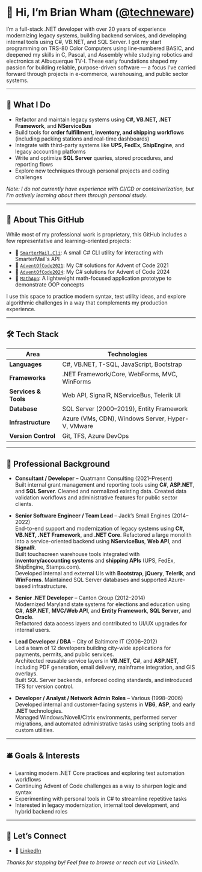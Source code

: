 # 👋 Hi, I’m Brian Wham ([@techneware](https://github.com/techneware))

I’m a full-stack .NET developer with over 20 years of experience modernizing legacy systems, building backend services, and developing internal tools using C#, VB.NET, and SQL Server. I got my start programming on TRS-80 Color Computers using line-numbered BASIC, and deepened my skills in C, Pascal, and Assembly while studying robotics and electronics at Albuquerque TV-I. These early foundations shaped my passion for building reliable, purpose-driven software — a focus I've carried forward through projects in e-commerce, warehousing, and public sector systems.


---

## 🚀 What I Do
- Refactor and maintain legacy systems using **C#, VB.NET, .NET Framework**, and **NServiceBus**  
- Build tools for **order fulfillment, inventory, and shipping workflows** (including packing stations and real-time dashboards)  
- Integrate with third-party systems like **UPS, FedEx, ShipEngine**, and legacy accounting platforms  
- Write and optimize **SQL Server** queries, stored procedures, and reporting flows  
- Explore new techniques through personal projects and coding challenges

*Note: I do not currently have experience with CI/CD or containerization, but I’m actively learning about them through personal study.*

---

## 📂 About This GitHub

While most of my professional work is proprietary, this GitHub includes a few representative and learning-oriented projects:

- 🔧 [`SmarterMail.Cli`](https://github.com/techneware/SmarterMail.Cli): A small C# CLI utility for interacting with SmarterMail's API  
- 🎄 [`AdventOfCode2021`](https://github.com/techneware/AdventOfCode2021): My C# solutions for Advent of Code 2021  
- 🎄 [`AdventOfCode2024`](https://github.com/techneware/AdventOfCode2024): My C# solutions for Advent of Code 2024  
- 🧮 [`MathApp`](https://github.com/techneware/MathApp): A lightweight math-focused application prototype to demonstrate OOP concepts

I use this space to practice modern syntax, test utility ideas, and explore algorithmic challenges in a way that complements my production experience.

---

## 🛠 Tech Stack

| Area               | Technologies |
|-------------------|--------------|
| **Languages**      | C#, VB.NET, T-SQL, JavaScript, Bootstrap |
| **Frameworks**     | .NET Framework/Core, WebForms, MVC, WinForms |
| **Services & Tools** | Web API, SignalR, NServiceBus, Telerik UI |
| **Database**       | SQL Server (2000–2019), Entity Framework |
| **Infrastructure** | Azure (VMs, CDN), Windows Server, Hyper-V, VMware |
| **Version Control**| Git, TFS, Azure DevOps |

---

## 🧠 Professional Background

- **Consultant / Developer** – Quatmann Consulting (2021–Present)  
  Built internal grant management and reporting tools using **C#**, **ASP.NET**, and **SQL Server**.
  Cleaned and normalized existing data.
  Created data validation workflows and administrative features for public sector clients.

- **Senior Software Engineer / Team Lead** – Jack’s Small Engines (2014–2022)  
  End-to-end support and modernization of legacy systems using **C#, VB.NET, .NET Framework**, and **.NET Core**. Refactored a large monolith into a service-oriented backend using **NServiceBus**, **Web API**, and **SignalR**.  
  Built touchscreen warehouse tools integrated with **inventory/accounting systems** and **shipping APIs** (UPS, FedEx, ShipEngine, Stamps.com).  
  Developed internal and external UIs with **Bootstrap**, **jQuery**, **Telerik**, and **WinForms**. Maintained SQL Server databases and supported Azure-based infrastructure.

- **Senior .NET Developer** – Canton Group (2012–2014)  
  Modernized Maryland state systems for elections and education using **C#**, **ASP.NET**, **MVC/Web API**, and **Entity Framework**, **SQL Server**, and **Oracle**.  
  Refactored data access layers and contributed to UI/UX upgrades for internal users.

- **Lead Developer / DBA** – City of Baltimore IT (2006–2012)  
  Led a team of 12 developers building city-wide applications for payments, permits, and public services.  
  Architected reusable service layers in **VB.NET**, **C#**, and **ASP.NET**, including PDF generation, email delivery, mainframe integration, and GIS overlays.  
  Built SQL Server backends, enforced coding standards, and introduced TFS for version control.

- **Developer / Analyst / Network Admin Roles** – Various (1998–2006)  
  Developed internal and customer-facing systems in **VB6**, **ASP**, and early **.NET** technologies.  
  Managed Windows/Novell/Citrix environments, performed server migrations, and automated administrative tasks using scripting tools and custom utilities.


---

## 🛎 Goals & Interests

- Learning modern .NET Core practices and exploring test automation workflows  
- Continuing Advent of Code challenges as a way to sharpen logic and syntax  
- Experimenting with personal tools in C# to streamline repetitive tasks  
- Interested in legacy modernization, internal tool development, and hybrid backend roles

---

## 🤝 Let’s Connect

- 💼 [LinkedIn](https://linkedin.com/in/brian-wham-3782932b)  

*Thanks for stopping by! Feel free to browse or reach out via LinkedIn.*

